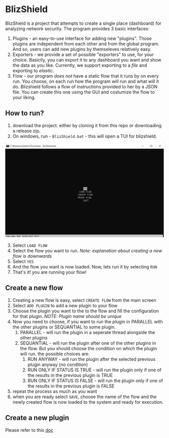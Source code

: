 # BlizShield
BlizShield is a project that attempts to create a single place (dashboard) for analyzing network security.
The program provides 3 basic interfaces:
1. Plugins - an easy-to-use interface for adding new "plugins". Those plugins are independent from each other and from the global program. And so, users can add new plugins by themseleves relatively easy.
2. Exporters - we provide a set of possible "exporters" to use, for your choice. Basiclly, you can export it to any dashboard you want and show the data as you like. Currently, we support exporting to a *file* and exporting to *elastic*.
3. Flow - our program *does not* have a static flow that it runs by on every run. You choose, on each run how the program will run and what will it do. Blizshield follows a flow of instructions provided to her by a JSON file. You can create this one using the GUI and costumize the flow to your liking.

## How to run?
1. download the project. either by cloning it from this repo or downloading a release zip.
2. On windows, run - ```BlizShield.bat``` - this will open a TUI for blizshield.

![MainScreen](MainScreen.jpg)

3. Select ```LOAD FLOW```
4. Select the flow you want to run. _Note: explanation about creating a new flow is downwards_
5. Select ```YES```
6. And the flow you want is now loaded. Now, lets run it by selecting ```RUN```
7. That's it! you are running your flow!

## Create a new flow
1. Creating a new flow is easy, select ```CREATE FLOW``` from the main screen
2. Select ```ADD PLUGIN``` to add a new plugin to your flow
3. Choose the plugin you want to the to the flow and fill the configuration for that plugin. _NOTE: Plugin name should be unique_
4. Now you need to choose, if you want to run the plugin in PARALLEL with the other plugins or SEQUANTIAL to some plugin.
   1. PARALLEL - will run the plugin in a seperate thread alongside the other plugins
   2. SEQUANTIAL - will run the plugin after one of the other plugins in the flow. But you should choose the condition on which the plugin will run. the possible choices are:
      1. RUN ANYWAY - will run the plugin after the selected previous plugin anyway (no condition)
      2. RUN ONLY IF STATUS IS TRUE - will run the plugin only if one of the results in the previous plugin is TRUE
      3. RUN ONLY IF STATUS IS FALSE - will run the plugin only if one of the results in the previous plugin is FALSE
5. repeat the process as much as you want
6. when you are ready select ```SAVE```, choose the name of the flow and the newly created flow is now loaded to the system and ready for execution.

## Create a new plugin
Please refer to this [doc](https://github.com/HakoStan/BlizShield/blob/main/Docs/NewPlugin/README.md)
